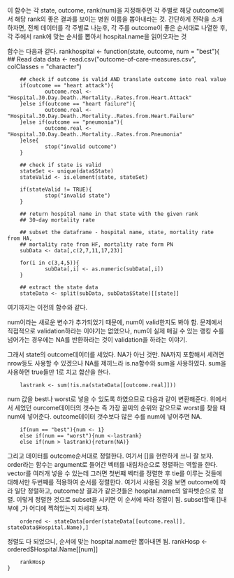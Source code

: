 이 함수는 각 state, outcome, rank(num)을 지정해주면 각 주별로 해당 outcome에서 해당 rank의 좋은 결과를 보이는 병원 이름을 뽑아내라는 것. 간단하게 전략을 소개하자면, 전체 데이터를 각 주별로 나눈후, 각 주를 outcome이 좋은 순서대로 나열한 후, 각 주에서 rank에 맞는 순서를 뽑아서 hospital.name을 읽어오자는 것

함수는 다음과 같다.
    rankhospital <- function(state, outcome, num = "best"){
        ## Read data
        data <- read.csv("outcome-of-care-measures.csv", colClasses = "character")
        
        ## check if outcome is valid AND translate outcome into real value
        if(outcome == "heart attack"){
                outcome.real <- "Hospital.30.Day.Death..Mortality..Rates.from.Heart.Attack"
        }else if(outcome == "heart failure"){
                outcome.real <- "Hospital.30.Day.Death..Mortality..Rates.from.Heart.Failure"
        }else if(outcome == "pneumonia"){
                outcome.real <- "Hospital.30.Day.Death..Mortality..Rates.from.Pneumonia"
        }else{
                stop("invalid outcome")
        }
        
        ## check if state is valid
        stateSet <- unique(data$State)
        stateValid <- is.element(state, stateSet)
        
        if(stateValid != TRUE){
                stop("invalid state")
        }
        
        ## return hospital name in that state with the given rank
        ## 30-day mortality rate
        
        ## subset the dataframe - hospital name, state, mortality rate from HA, 
        ## mortality rate from HF, mortality rate form PN
        subData <- data[,c(2,7,11,17,23)]
        
        for(i in c(3,4,5)){
                subData[,i] <- as.numeric(subData[,i])
        }
        
        ## extract the state data 
        stateData <- split(subData, subData$State)[[state]]
        
여기까지는 이전의 함수와 같다. 

num이라는 새로운 변수가 추가되었기 때문에, num이 valid한지도 봐야 함. 문제에서 직접적으로 validation하라는 이야기는 없었으나, num이 실제 매길 수 있는 랭킹 수를 넘어가는 경우에는 NA를 반환하라는 것이 validation을 하라는 이야기. 
        
그래서 state의 outcome데이터를 세었다. NA가 아닌 것만. NA까지 포함해서 세려면  nrow등도 사용할 수 있겠으나 NA를 제끼느라 is.na함수와 sum을 사용하였다. sum을 사용하면 true들만 1로 치고 합산을 한다.

        lastrank <- sum(!is.na(stateData[[outcome.real]]))

num 값을 best나 worst로 넣을 수 있도록 하였으므로 다음과 같이 변환해준다. 위에서 서 세었던 ourcome데이터의 갯수는 즉 가장 꼴찌의 순위와 같으므로 worst를 찾을 때 num에 넣어준다. outcome데이터 갯수보다 많은 수를 num에 넣어주면 NA.

        if(num == "best"){num <- 1}
        else if(num == "worst"){num <-lastrank}
        else if(num > lastrank){return(NA)}
        
그리고 데이터를 outcome순서대로 정렬한다. 여기서 []을 현란하게 쓰니 잘 보자. order라는 함수는 argument로 들어간 벡터를 내림차순으로 정렬하는 역할을 한다. vector를 여러개 넣을 수 있는데 그러면 첫번쨰 벡터를 정렬한 후 tie를 이루는 것들에 대해서만 두번째를 적용하여 순서를 정렬한다. 여기서 사용된 것을 보면 outcome에 따라 일단 정렬하고, outcome상 결과가 같은것들은 hospital.name의 알파벳순으로 정렬. 이렇게 정렬한 것으로 subset을 시키면 이 순서에 따라 정렬이 됨. subset할때 []내부에 ,가 어디에 찍혀있는지 자세히 보자.

        ordered <- stateData[order(stateData[[outcome.real]], stateData$Hospital.Name),]
        
정렬도 다 되었으니, 순서에 맞는 hospital.name만 뽑아내면 됨.
        rankHosp <- ordered$Hospital.Name[[num]]

        rankHosp
    }
